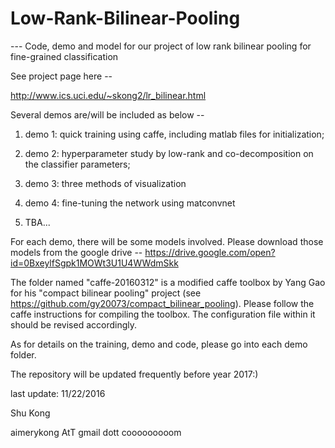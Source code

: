 # Low-Rank-Bilinear-Pooling
--- Code, demo and model for our project of low rank bilinear pooling for fine-grained classification

See project page here --

http://www.ics.uci.edu/~skong2/lr_bilinear.html

Several demos are/will be included as below -- 

1. demo 1: quick training using caffe, including matlab files for initialization;

2. demo 2: hyperparameter study by low-rank and co-decomposition on the classifier parameters;

3. demo 3: three methods of visualization

4. demo 4: fine-tuning the network using matconvnet

5. TBA...

For each demo, there will be some models involved. Please download those models from the google drive -- https://drive.google.com/open?id=0BxeylfSgpk1MOWt3U1U4WWdmSkk


The folder named "caffe-20160312" is a modified caffe toolbox by Yang Gao for his "compact bilinear pooling" project (see https://github.com/gy20073/compact_bilinear_pooling). 
Please follow the caffe instructions for compiling the toolbox. The configuration file within it should be revised accordingly. 

As for details on the training, demo and code, please go into each demo folder.

The repository will be updated frequently before year 2017:)


last update: 11/22/2016

Shu Kong

aimerykong AtT gmail dott cooooooooom
